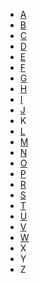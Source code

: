 * [A](#a)
* [B](#b)
* [C](#c)
* [D](#d)
* [E](#e)
* [F](#f)
* [G](#g)
* [H](#h)
* [I](#i)
* [J](#j)
* K
* [L](#l)
* [M](#m)
* [N](#n)
* [O](#o)
* [P](#p)
* [R](#r)
* [S](#s)
* [T](#t)
* [U](#u)
* [V](#v)
* [W](#w)
* X
* Y
* Z
